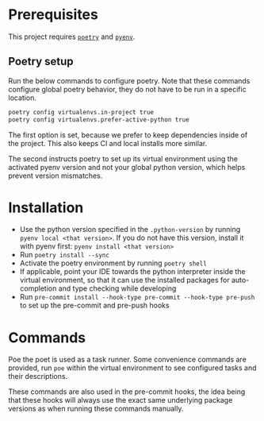 # Prerequisites

This project requires [`poetry`](https://python-poetry.org/docs/#installation) and [`pyenv`](https://github.com/pyenv/pyenv?tab=readme-ov-file#installation).

## Poetry setup
Run the below commands to configure poetry. Note that these commands configure global poetry behavior, they do not have to be run in a specific location.

```bash
poetry config virtualenvs.in-project true
poetry config virtualenvs.prefer-active-python true
```

The first option is set, because we prefer to keep dependencies inside of the project. This also keeps CI and local installs more similar.

The second instructs poetry to set up its virtual environment using the activated pyenv version and not your global python version, which helps prevent version mismatches.


# Installation

- Use the python version specified in the `.python-version` by running `pyenv local <that version>`. If you do not have this version, install it with pyenv first: `pyenv install <that version>`
- Run `poetry install --sync`
- Activate the poetry environment by running `poetry shell`
- If applicable, point your IDE towards the python interpreter inside the virtual environment, so that it can use the installed packages for auto-completion and type checking while developing
- Run `pre-commit install --hook-type pre-commit --hook-type pre-push` to set up the pre-commit and pre-push hooks

# Commands

Poe the poet is used as a task runner. Some convenience commands are provided, run `poe` within the virtual environment to see configured tasks and their descriptions.

These commands are also used in the pre-commit hooks, the idea being that these hooks will always use the exact same underlying package versions as when running these commands manually. 